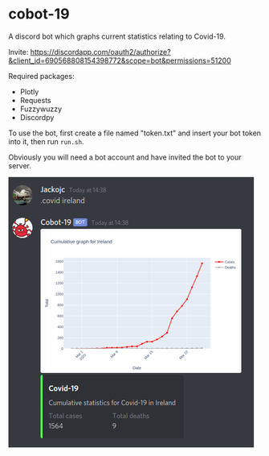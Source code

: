 # cobot-19
A discord bot which graphs current statistics relating to Covid-19.

Invite: https://discordapp.com/oauth2/authorize?&client_id=690568808154398772&scope=bot&permissions=51200

Required packages:
- Plotly
- Requests
- Fuzzywuzzy
- Discordpy

To use the bot, first create a file named "token.txt" and insert your bot token into it, then run `run.sh`.

Obviously you will need a bot account and have invited the bot to your server.


![example](pic.png)

